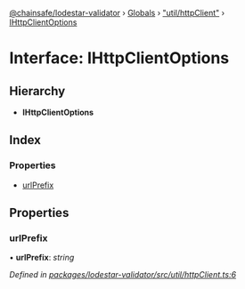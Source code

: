 [@chainsafe/lodestar-validator](../README.md) › [Globals](../globals.md) › ["util/httpClient"](../modules/_util_httpclient_.md) › [IHttpClientOptions](_util_httpclient_.ihttpclientoptions.md)

# Interface: IHttpClientOptions

## Hierarchy

* **IHttpClientOptions**

## Index

### Properties

* [urlPrefix](_util_httpclient_.ihttpclientoptions.md#urlprefix)

## Properties

###  urlPrefix

• **urlPrefix**: *string*

*Defined in [packages/lodestar-validator/src/util/httpClient.ts:6](https://github.com/ChainSafe/lodestar/blob/6d8273318/packages/lodestar-validator/src/util/httpClient.ts#L6)*
